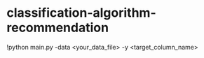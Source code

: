 # classification-algorithm-recommendation

!python main.py -data <your_data_file> -y <target_column_name>
